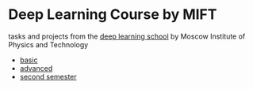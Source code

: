 # Deep Learning Course by MIFT
tasks and projects from the [deep learning school](https://www.dlschool.org/) by Moscow Institute of Physics and Technology


* [basic](https://stepik.org/course/91156/syllabus) 
* [advanced](https://stepik.org/course/91157/syllabus) 
* [second semester](https://stepik.org/course/92488/syllabus) 